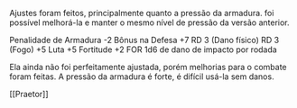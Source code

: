 Ajustes foram feitos, principalmente quanto a pressão da armadura. foi possível melhorá-la e manter o mesmo nível de pressão da versão anterior.

Penalidade de Armadura -2
Bônus na Defesa +7
RD 3 (Dano físico)
RD 3 (Fogo)
+5 Luta
+5 Fortitude
+2 FOR
1d6 de dano de impacto por rodada

Ela ainda não foi perfeitamente ajustada, porém melhorias para o combate foram feitas. A pressão da armadura é forte, é difícil usá-la sem danos.

[[Praetor]]